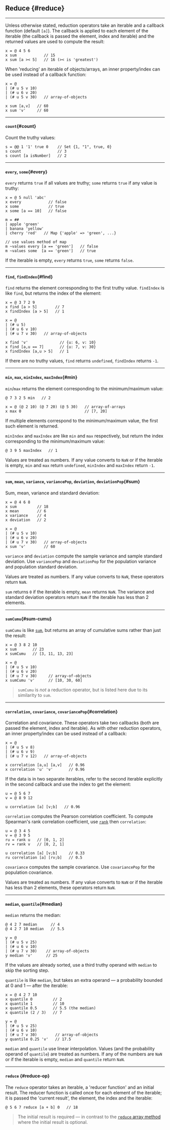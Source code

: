 ## Reduce {#reduce}

---

Unless otherwise stated, reduction operators take an iterable and a callback function (default `[a]`). The callback is applied to each element of the iterable (the callback is passed the element, index and iterable) and the returned values are used to compute the result:

```
x = @ 4 5 6
x sum            // 15
x sum [a >< 5]   // 16 (>< is 'greatest')
```

When 'reducing' an iterable of objects/arrays, an inner property/index can be used instead of a callback function:

```
x = @ 
| (# u 5 v 10)
| (# u 6 v 20)
| (# u 5 v 30)   // array-of-objects

x sum [a,v]   // 60
x sum 'v'     // 60
```

---
 
#### `count`{#count}

Count the truthy values:

```
s = @@ 1 '1' true 0    // Set {1, "1", true, 0}
s count                // 3
s count [a isNumber]   // 2
```

---

#### `every`, `some`{#every}

`every` returns `true` if all values are truthy; `some` returns `true` if any value is truthy:

```
x = @ 5 null 'abc'
x every            // false
x some             // true
x some [a == 10]   // false

m = ##
| apple 'green'
| banana 'yellow'
| cherry 'red'   // Map {'apple' => 'green', ...}

// use values method of map
m ~values every [a == 'green']   // false 
m ~values some  [a == 'green']   // true
```

If the iterable is empty, `every` returns `true`, `some` returns `false`.

---

#### `find`, `findIndex`{#find}

`find` returns the element corresponding to the first truthy value. `findIndex` is like `find`, but returns the index of the element:

```
x = @ 3 7 2 9
x find [a > 5]        // 7
x findIndex [a > 5]   // 1

x = @
| (# u 5)
| (# u 6 v 10)
| (# u 7 v 30)   // array-of-objects

x find 'v'              // {u: 6, v: 10}
x find [a,u == 7]       // {u: 7, v: 30}
x findIndex [a,u > 5]   // 1
```

If there are no truthy values, `find` returns `undefined`, `findIndex` returns `-1`.

---

#### `min`, `max`, `minIndex`, `maxIndex`{#min}

`min`/`max` returns the element corresponding to the minimum/maximum value:

```
@ 7 3 2 5 min   // 2

x = @ (@ 2 10) (@ 7 20) (@ 5 30)   // array-of-arrays
x max 0                            // [7, 20]
```

If multiple elements correspond to the minimum/maximum value, the first such element is returned.

`minIndex` and `maxIndex` are like `min` and `max` respectively, but return the index corresponding to the minimum/maximum value:

```
@ 3 9 5 maxIndex   // 1
```

Values are treated as numbers. If any value converts to `NaN` or if the iterable is empty, `min` and `max` return `undefined`, `minIndex` and `maxIndex` return `-1`.

---

#### `sum`, `mean`, `variance`, `variancePop`, `deviation`, `deviationPop`{#sum}

Sum, mean, variance and standard deviation:

```
x = @ 4 6 8
x sum         // 18
x mean        // 6
x variance    // 4
x deviation   // 2

x = @
| (# u 5 v 10)
| (# u 6 v 20)
| (# u 7 v 30)   // array-of-objects
x sum 'v'        // 60
```

`variance` and `deviation` compute the sample variance and sample standard deviation. Use `variancePop` and `deviationPop` for the population variance and population standard deviation.

Values are treated as numbers. If any value converts to `NaN`, these operators return `NaN`.

`sum` returns `0` if the iterable is empty, `mean` returns `NaN`. The variance and standard deviation operators return `NaN` if the iterable has less than 2 elements.

---

#### `sumCumu`{#sum-cumu} 

`sumCumu` is like [`sum`](#sum), but returns an array of cumulative sums rather than just the result:

```
x = @ 3 8 2 10
x sum       // 23
x sumCumu   // [3, 11, 13, 23]

x = @
| (# u 5 v 10)
| (# u 6 v 20)
| (# u 7 v 30)     // array-of-objects
x sumCumu 'v'      // [10, 30, 60]
```

> `sumCumu` is _not_ a reduction operator, but is listed here due to its similarity to `sum`.

---

#### `correlation`, `covariance`, `covariancePop`{#correlation}

Correlation and covariance. These operators take two callbacks (both are passed the element, index and iterable). As with other reduction operators, an inner property/index can be used instead of a callback:

```
x = @
| (# u 5 v 8)
| (# u 6 v 9)
| (# u 7 v 12)   // array-of-objects

x correlation [a,u] [a,v]   // 0.96
x correlation 'u' 'v'       // 0.96
```

If the data is in two separate iterables, refer to the second iterable explicitly in the second callback and use the index to get the element:

```
u = @ 5 6 7
v = @ 8 9 12

u correlation [a] [v;b]   // 0.96
```

`correlation` computes the Pearson correlation coefficient. To compute Spearman's rank correlation coefficient, use [`rank`](#order) then `correlation`:

```
u = @ 3 4 5
v = @ 3 9 5
ru = rank u   // [0, 1, 2]
rv = rank v   // [0, 2, 1]

u correlation [a] [v;b]     // 0.33
ru correlation [a] [rv;b]   // 0.5
```

`covariance` computes the sample covariance. Use `covariancePop` for the population covariance.

Values are treated as numbers. If any value converts to `NaN` or if the iterable has less than 2 elements, these operators return `NaN`.

---

#### `median`, `quantile`{#median}

`median` returns the median:

```
@ 4 2 7 median      // 4
@ 4 2 7 10 median   // 5.5

y = @ 
| (# u 5 v 25)
| (# u 6 v 10)
| (# u 7 v 30)    // array-of-objects
y median 'v'      // 25
```

If the values are already sorted, use a third truthy operand with `median` to skip the sorting step.

`quantile` is like `median`, but takes an extra operand &mdash; a probability bounded at 0 and 1 &mdash; after the iterable:

```
x = @ 4 2 7 10 
x quantile 0         // 2
x quantile 1         // 10
x quantile 0.5       // 5.5 (the median)
x quantile (2 / 3)   // 7

y = @ 
| (# u 5 v 25)
| (# u 6 v 10)
| (# u 7 v 30)        // array-of-objects
y quantile 0.25 'v'   // 17.5
```

`median` and `quantile` use linear interpolation. Values (and the probability operand of `quantile`) are treated as numbers. If any of the numbers are `NaN` or if the iterable is empty, `median` and `quantile` return `NaN`.

---

#### `reduce` {#reduce-op}

The `reduce` operator takes an iterable, a 'reducer function' and an initial result. The reducer function is called once for each element of the iterable; it is passed the 'current result', the element, the index and the iterable:

```
@ 5 6 7 reduce [a + b] 0   // 18
```

> The initial result is required &mdash; in contrast to the [`reduce` array method](https://developer.mozilla.org/en-US/docs/Web/JavaScript/Reference/Global_Objects/Array/Reduce) where the initial result is optional.